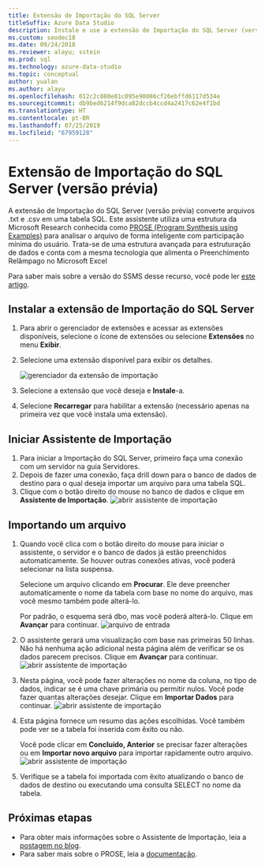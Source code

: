 ```yaml
---
title: Extensão de Importação do SQL Server
titleSuffix: Azure Data Studio
description: Instale e use a extensão de Importação do SQL Server (versão prévia) para o Azure Data Studio
ms.custom: seodec18
ms.date: 09/24/2018
ms.reviewer: alayu; sstein
ms.prod: sql
ms.technology: azure-data-studio
ms.topic: conceptual
author: yualan
ms.author: alayu
ms.openlocfilehash: 012c2c880e81c095e90086cf26ebffd6117d534e
ms.sourcegitcommit: db9bed6214f9dca82dccb4ccd4a2417c62e4f1bd
ms.translationtype: HT
ms.contentlocale: pt-BR
ms.lasthandoff: 07/25/2019
ms.locfileid: "67959128"
---
```

# <a name="sql-server-import-extension-preview"></a>Extensão de Importação do SQL Server (versão prévia)

A extensão de Importação do SQL Server (versão prévia) converte arquivos .txt e .csv em uma tabela SQL. Este assistente utiliza uma estrutura da Microsoft Research conhecida como [PROSE (Program Synthesis using Examples)](https://microsoft.github.io/prose/) para analisar o arquivo de forma inteligente com participação mínima do usuário. Trata-se de uma estrutura avançada para estruturação de dados e conta com a mesma tecnologia que alimenta o Preenchimento Relâmpago no Microsoft Excel

Para saber mais sobre a versão do SSMS desse recurso, você pode ler [este artigo](https://docs.microsoft.com/sql/relational-databases/import-export/import-flat-file-wizard).


## <a name="install-the-sql-server-import-extension"></a>Instalar a extensão de Importação do SQL Server

1. Para abrir o gerenciador de extensões e acessar as extensões disponíveis, selecione o ícone de extensões ou selecione **Extensões** no menu **Exibir**.
2. Selecione uma extensão disponível para exibir os detalhes.

   ![gerenciador da extensão de importação](media/sql-server-import-extension/import-wizard-install.png)

1. Selecione a extensão que você deseja e **Instale**-a.
2. Selecione **Recarregar** para habilitar a extensão (necessário apenas na primeira vez que você instala uma extensão).

## <a name="start-import-wizard"></a>Iniciar Assistente de Importação

1. Para iniciar a Importação do SQL Server, primeiro faça uma conexão com um servidor na guia Servidores.
2. Depois de fazer uma conexão, faça drill down para o banco de dados de destino para o qual deseja importar um arquivo para uma tabela SQL.
3. Clique com o botão direito do mouse no banco de dados e clique em **Assistente de Importação**.
    ![abrir assistente de importação](media/sql-server-import-extension/open-import-wizard.png)

## <a name="importing-a-file"></a>Importando um arquivo
1. Quando você clica com o botão direito do mouse para iniciar o assistente, o servidor e o banco de dados já estão preenchidos automaticamente. Se houver outras conexões ativas, você poderá selecionar na lista suspensa. 
    
    Selecione um arquivo clicando em **Procurar**. Ele deve preencher automaticamente o nome da tabela com base no nome do arquivo, mas você mesmo também pode alterá-lo.

    Por padrão, o esquema será dbo, mas você poderá alterá-lo. Clique em **Avançar** para continuar.
    ![arquivo de entrada](media/sql-server-import-extension/import-wizard-input-file.png)
1. O assistente gerará uma visualização com base nas primeiras 50 linhas. Não há nenhuma ação adicional nesta página além de verificar se os dados parecem precisos. Clique em **Avançar** para continuar.
    ![abrir assistente de importação](media/sql-server-import-extension/import-wizard-preview-data.png)
2. Nesta página, você pode fazer alterações no nome da coluna, no tipo de dados, indicar se é uma chave primária ou permitir nulos. Você pode fazer quantas alterações desejar. Clique em **Importar Dados** para continuar.
    ![abrir assistente de importação](media/sql-server-import-extension/import-wizard-modify-columns.png)
3. Esta página fornece um resumo das ações escolhidas. Você também pode ver se a tabela foi inserida com êxito ou não. 

    Você pode clicar em **Concluído, Anterior** se precisar fazer alterações ou em **Importar novo arquivo** para importar rapidamente outro arquivo.
    ![abrir assistente de importação](media/sql-server-import-extension/import-wizard-summary.png)
1. Verifique se a tabela foi importada com êxito atualizando o banco de dados de destino ou executando uma consulta SELECT no nome da tabela.

## <a name="next-steps"></a>Próximas etapas
- Para obter mais informações sobre o Assistente de Importação, leia a [postagem no blog](https://cloudblogs.microsoft.com/sqlserver/2018/08/30/the-august-release-of-sql-operations-studio-is-now-available/).
- Para saber mais sobre o PROSE, leia a [documentação](https://microsoft.github.io/prose/).
